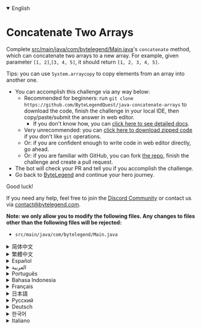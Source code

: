 <details open='true'>
<summary>English</summary>

# Concatenate Two Arrays

Complete [src/main/java/com/bytelegend/Main.java](https://github.com/ByteLegendQuest/java-concatenate-arrays/blob/main/src/main/java/com/bytelegend/Main.java)'s `concatenate` method, which can concatenate two arrays to a new array.
For example, given parameter `[1, 2]`,`[3, 4, 5]`, it should return `[1, 2, 3, 4, 5]`.

Tips: you can use `System.arraycopy` to copy elements from an array into another one.

- You can accomplish this challenge via any way below:
  - Recommended for beginners: run `git clone https://github.com/ByteLegendQuest/java-concatenate-arrays` to download the code,
    finish the challenge in your local IDE, then copy/paste/submit the answer in web editor.
    - If you don't know how, you can [click here to see detailed docs](https://github.com/ByteLegendQuest/java-concatenate-arrays/blob/main/docs/en/clone-and-import.md).
  - Very unrecommended: you can [click here to download zipped code](https://codeload.github.com/ByteLegendQuest/java-concatenate-arrays/zip/refs/heads/main) if you don't like `git` operations.
  - Or: if you are confident enough to write code in web editor directly, go ahead.
  - Or: if you are familiar with GitHub, you can fork [the repo](https://github.com/ByteLegendQuest/java-concatenate-arrays), finish the challenge and create a pull request.
- The bot will check your PR and tell you if you accomplish the challenge.
- Go back to [ByteLegend](https://bytelegend.com) and continue your hero journey.

Good luck!

If you need any help, feel free to join the [Discord Community](https://discord.gg/35RreUUGWt) or contact us via [contact@bytelegend.com](mailto:contact@bytelegend.com).

**Note: we only allow you to modify the following files.
Any changes to files other than the following files will be rejected:**

- `src/main/java/com/bytelegend/Main.java`
</details>
<details>
<summary>简体中文</summary>

# 连接两个<ruby>数组<rt>Array</rt></ruby>

实现[src/main/java/com/bytelegend/Main.java](https://github.com/ByteLegendQuest/java-concatenate-arrays/blob/main/src/main/java/com/bytelegend/Main.java)中的`concatenate`方法，使之能将两个数组连接成一个新的数组。
例如，给定数组`[1, 2]`,`[3, 4, 4]`，返回`[1, 2, 3, 4, 5]`。

提示：你可以使用`System.arraycopy()`方法来拷贝数组中的元素。

- 你可以使用以下任意一种方法完成挑战：
  - 初学者推荐：运行`git clone https://git.bytelegend.com/ByteLegendQuest/java-concatenate-arrays`将代码下载到本地，在本地使用IDE调试完成后复制到网页编辑器里提交。
    - 如果你不知道怎么做，可以点击[这里查看详细文档](https://github.com/ByteLegendQuest/java-concatenate-arrays/blob/main/docs/zh_hans/clone-and-import.md)。
  - 非常不推荐：如果你实在不喜欢`git`命令行操作，你可以[点击这里直接下载打包好的代码](https://ghcodeload.bytelegend.com/ByteLegendQuest/java-concatenate-arrays/zip/refs/heads/main)。
  - 或者：如果你非常自信不需要下载代码到本地调试，可以使用网页编辑器直接提交。
  - 或者：如果你对GitHub非常熟悉，你可以fork[这个仓库](https://github.com/ByteLegendQuest/java-concatenate-arrays)、完成挑战后，创建一个Pull Request。
- 机器人将会检查你的答案，告诉你你是否通过了挑战。
- 回到[字节传说](https://bytelegend.com)，然后继续你的英雄旅程。

祝你好运！

如果你需要任何帮助，欢迎加入官方玩家QQ群（在[首页](https://bytelegend.com)右下角的`联系 & 关于`菜单里可以找到入群方式）或者[Discord社区](https://discord.gg/PvmqK3hF)，或email至[contact@bytelegend.com](mailto:contact@bytelegend.com)。

**注意：我们只允许您修改以下文件，任何对其他文件的修改都会被拒绝：**

- `src/main/java/com/bytelegend/Main.java`
</details>
<details>
<summary>繁體中文</summary>

<h1>連接兩個數組</h1><p>完成<a href="https://github.com/ByteLegendQuest/java-concatenate-arrays/blob/main/src/main/java/com/bytelegend/Main.java" target="_blank">src/main/java/com/bytelegend/Main.java</a>的<code class="notranslate">concatenate</code>方法，可以將兩個數組拼接成一個新數組。例如，給定參數<code class="notranslate">[1, 2]</code> , <code class="notranslate">[3, 4, 5]</code> ，它應該返回<code class="notranslate">[1, 2, 3, 4, 5]</code> 。</p><p>提示：您可以使用<code class="notranslate">System.arraycopy</code>將數組中的元素複製到另一個數組中。</p><ul><li>您可以通過以下任何方式完成此挑戰：<ul><li>建議初學者：運行<code class="notranslate">git clone https://github.com/ByteLegendQuest/java-concatenate-arrays</code>下載代碼，在本地 IDE 中完成挑戰，然後在 Web 編輯器中復制/粘貼/提交答案。<ul><li>如果您不知道如何操作，可以<a href="https://github.com/ByteLegendQuest/java-concatenate-arrays/blob/main/docs/en/clone-and-import.md" target="_blank">單擊此處查看詳細文檔</a>。</li></ul></li><li>非常不推薦：如果你不喜歡<code class="notranslate">git</code>操作，可以<a href="https://codeload.github.com/ByteLegendQuest/java-concatenate-arrays/zip/refs/heads/main" target="_blank">點擊這裡下載壓縮代碼</a>。</li><li>或者：如果您有足夠的信心直接在 Web 編輯器中編寫代碼，請繼續。</li><li>或者：如果你熟悉 GitHub，你可以 fork<a href="https://github.com/ByteLegendQuest/java-concatenate-arrays" target="_blank">倉庫</a>，完成挑戰並創建一個拉取請求。</li></ul></li><li>機器人會檢查你的 PR 並告訴你是否完成了挑戰。</li><li>回到<a href="https://bytelegend.com" target="_blank">ByteLegend</a>繼續你的英雄之旅。</li></ul><p>祝你好運！</p><p>如果您需要任何幫助，請隨時加入<a href="https://discord.gg/35RreUUGWt" target="_blank">Discord 社區</a>或通過<a href="mailto:contact@bytelegend.com" target="_blank">contact@bytelegend.com</a>聯繫我們。</p><p><strong>注意：我們只允許您修改以下文件。對以下文件以外的文件的任何更改都將被拒絕：</strong></p><ul><li> <code class="notranslate">src/main/java/com/bytelegend/Main.java</code></li></ul></details>
<details>
<summary>Español</summary>

<h1>Concatenar dos arreglos</h1><p> Complete el método de <code class="notranslate">concatenate</code> de <a href="https://github.com/ByteLegendQuest/java-concatenate-arrays/blob/main/src/main/java/com/bytelegend/Main.java" target="_blank">src/main/java/com/bytelegend/Main.java</a> , que puede concatenar dos matrices en una nueva matriz. Por ejemplo, dado el parámetro <code class="notranslate">[1, 2]</code> , <code class="notranslate">[3, 4, 5]</code> , debería devolver <code class="notranslate">[1, 2, 3, 4, 5]</code> .</p><p> Sugerencias: puede usar <code class="notranslate">System.arraycopy</code> para copiar elementos de una matriz a otra.</p><ul><li> Puede lograr este desafío de cualquier manera a continuación:<ul><li> Recomendado para principiantes: ejecute <code class="notranslate">git clone https://github.com/ByteLegendQuest/java-concatenate-arrays</code> para descargar el código, finalice el desafío en su IDE local, luego copie/pegue/envíe la respuesta en el editor web.<ul><li> Si no sabe cómo hacerlo, puede <a href="https://github.com/ByteLegendQuest/java-concatenate-arrays/blob/main/docs/en/clone-and-import.md" target="_blank">hacer clic aquí para ver los documentos detallados</a> .</li></ul></li><li> Muy poco recomendado: puede <a href="https://codeload.github.com/ByteLegendQuest/java-concatenate-arrays/zip/refs/heads/main" target="_blank">hacer clic aquí para descargar el código comprimido</a> si no le gustan las operaciones de <code class="notranslate">git</code> .</li><li> O: si tiene la confianza suficiente para escribir código en el editor web directamente, adelante.</li><li> O: si está familiarizado con GitHub, puede bifurcar <a href="https://github.com/ByteLegendQuest/java-concatenate-arrays" target="_blank">el repositorio</a> , finalizar el desafío y crear una solicitud de extracción.</li></ul></li><li> El bot verificará tu PR y te dirá si logras el desafío.</li><li> Regrese a <a href="https://bytelegend.com" target="_blank">ByteLegend</a> y continúe su viaje de héroe.</li></ul><p> ¡Buena suerte!</p><p> Si necesita ayuda, no dude en unirse a la <a href="https://discord.gg/35RreUUGWt" target="_blank">comunidad de Discord</a> o contáctenos a través de <a href="mailto:contact@bytelegend.com" target="_blank">contact@bytelegend.com</a> .</p><p> <strong>Nota: solo le permitimos modificar los siguientes archivos. Cualquier cambio en los archivos que no sean los siguientes archivos será rechazado:</strong></p><ul><li> <code class="notranslate">src/main/java/com/bytelegend/Main.java</code></li></ul></details>
<details>
<summary>العربية</summary>

<h1 style=";text-align:right;direction:rtl">سلسلة صفيفتين</h1><p style=";text-align:right;direction:rtl"> أكمل <a href="https://github.com/ByteLegendQuest/java-concatenate-arrays/blob/main/src/main/java/com/bytelegend/Main.java" target="_blank">دالة src / main / java / com / bytelegend / Main.java</a> <code class="notranslate">concatenate</code> ، والتي يمكنها ربط مصفوفتين بمصفوفة جديدة. على سبيل المثال ، معطى المعلمة <code class="notranslate">[1, 2]</code> ، <code class="notranslate">[3, 4, 5]</code> ، يجب أن ترجع <code class="notranslate">[1, 2, 3, 4, 5]</code> .</p><p style=";text-align:right;direction:rtl"> تلميحات: يمكنك استخدام <code class="notranslate">System.arraycopy</code> لنسخ عناصر من مصفوفة إلى أخرى.</p><ul style=";text-align:right;direction:rtl"><li style=";text-align:right;direction:rtl"> يمكنك إنجاز هذا التحدي بأي طريقة أدناه:<ul style=";text-align:right;direction:rtl"><li style=";text-align:right;direction:rtl"> موصى به للمبتدئين: قم بتشغيل <code class="notranslate">git clone https://github.com/ByteLegendQuest/java-concatenate-arrays</code> لتنزيل الكود وإنهاء التحدي في IDE المحلي الخاص بك ، ثم نسخ / لصق / إرسال الإجابة في محرر الويب.<ul style=";text-align:right;direction:rtl"><li style=";text-align:right;direction:rtl"> إذا كنت لا تعرف كيف يمكنك <a href="https://github.com/ByteLegendQuest/java-concatenate-arrays/blob/main/docs/en/clone-and-import.md" target="_blank">النقر هنا لمشاهدة المستندات التفصيلية</a> .</li></ul></li><li style=";text-align:right;direction:rtl"> غير موصى به على الإطلاق: يمكنك <a href="https://codeload.github.com/ByteLegendQuest/java-concatenate-arrays/zip/refs/heads/main" target="_blank">النقر هنا لتنزيل رمز مضغوط</a> إذا كنت لا تحب عمليات <code class="notranslate">git</code> .</li><li style=";text-align:right;direction:rtl"> أو: إذا كنت واثقًا بدرجة كافية لكتابة التعليمات البرمجية في محرر الويب مباشرةً ، فابدأ.</li><li style=";text-align:right;direction:rtl"> أو: إذا كنت معتادًا على GitHub ، فيمكنك تفرع <a href="https://github.com/ByteLegendQuest/java-concatenate-arrays" target="_blank">الريبو</a> وإنهاء التحدي وإنشاء طلب سحب.</li></ul></li><li style=";text-align:right;direction:rtl"> سيتحقق الروبوت من العلاقات العامة الخاصة بك ويخبرك إذا أنجزت التحدي.</li><li style=";text-align:right;direction:rtl"> ارجع إلى <a href="https://bytelegend.com" target="_blank">ByteLegend وتابع</a> رحلة بطلك.</li></ul><p style=";text-align:right;direction:rtl"> حظ سعيد!</p><p style=";text-align:right;direction:rtl"> إذا كنت بحاجة إلى أي مساعدة ، فلا تتردد في الانضمام إلى <a href="https://discord.gg/35RreUUGWt" target="_blank">مجتمع Discord</a> أو الاتصال بنا عبر <a href="mailto:contact@bytelegend.com" target="_blank">contact@bytelegend.com</a> .</p><p style=";text-align:right;direction:rtl"> <strong>ملاحظة: نسمح لك فقط بتعديل الملفات التالية. سيتم رفض أي تغييرات يتم إجراؤها على الملفات بخلاف الملفات التالية:</strong></p><ul style=";text-align:right;direction:rtl"><li style=";text-align:right;direction:rtl"> <code class="notranslate">src/main/java/com/bytelegend/Main.java</code></li></ul></details>
<details>
<summary>Português</summary>

<h1>Concatenar dois arrays</h1><p> Complete o método <code class="notranslate">concatenate</code> de <a href="https://github.com/ByteLegendQuest/java-concatenate-arrays/blob/main/src/main/java/com/bytelegend/Main.java" target="_blank">src/main/java/com/bytelegend/Main.java</a> , que pode concatenar dois arrays para um novo array. Por exemplo, dado o parâmetro <code class="notranslate">[1, 2]</code> , <code class="notranslate">[3, 4, 5]</code> , ele deve retornar <code class="notranslate">[1, 2, 3, 4, 5]</code> .</p><p> Dicas: você pode usar <code class="notranslate">System.arraycopy</code> para copiar elementos de um array para outro.</p><ul><li> Você pode realizar este desafio de qualquer maneira abaixo:<ul><li> Recomendado para iniciantes: execute <code class="notranslate">git clone https://github.com/ByteLegendQuest/java-concatenate-arrays</code> para baixar o código, conclua o desafio em seu IDE local e copie/cole/envie a resposta no editor da web.<ul><li> Se você não sabe como, você pode <a href="https://github.com/ByteLegendQuest/java-concatenate-arrays/blob/main/docs/en/clone-and-import.md" target="_blank">clicar aqui para ver documentos detalhados</a> .</li></ul></li><li> Muito não recomendado: você pode <a href="https://codeload.github.com/ByteLegendQuest/java-concatenate-arrays/zip/refs/heads/main" target="_blank">clicar aqui para baixar o código zipado</a> se não gostar das operações do <code class="notranslate">git</code> .</li><li> Ou: se você estiver confiante o suficiente para escrever código diretamente no editor da web, vá em frente.</li><li> Ou: se você estiver familiarizado com o GitHub, você pode bifurcar <a href="https://github.com/ByteLegendQuest/java-concatenate-arrays" target="_blank">o repo</a> , finalizar o desafio e criar um pull request.</li></ul></li><li> O bot verificará seu PR e informará se você cumpriu o desafio.</li><li> Volte para <a href="https://bytelegend.com" target="_blank">ByteLegend</a> e continue sua jornada de herói.</li></ul><p> Boa sorte!</p><p> Se precisar de ajuda, sinta-se à vontade para se juntar à <a href="https://discord.gg/35RreUUGWt" target="_blank">Comunidade Discord</a> ou entre em contato conosco via <a href="mailto:contact@bytelegend.com" target="_blank">contact@bytelegend.com</a> .</p><p> <strong>Nota: só permitimos que você modifique os seguintes arquivos. Quaisquer alterações em arquivos que não sejam os arquivos a seguir serão rejeitadas:</strong></p><ul><li> <code class="notranslate">src/main/java/com/bytelegend/Main.java</code></li></ul></details>
<details>
<summary>Bahasa Indonesia</summary>

<h1>Gabungkan Dua Array</h1><p> Lengkapi metode <code class="notranslate">concatenate</code> <a href="https://github.com/ByteLegendQuest/java-concatenate-arrays/blob/main/src/main/java/com/bytelegend/Main.java" target="_blank">src/main/Java/com/bytelegend/Main.java</a> , yang dapat menggabungkan dua larik ke larik baru. Misalnya, parameter yang diberikan <code class="notranslate">[1, 2]</code> , <code class="notranslate">[3, 4, 5]</code> , itu harus mengembalikan <code class="notranslate">[1, 2, 3, 4, 5]</code> .</p><p> Tips: Anda dapat menggunakan <code class="notranslate">System.arraycopy</code> untuk menyalin elemen dari array ke array lain.</p><ul><li> Anda dapat menyelesaikan tantangan ini melalui cara apa pun di bawah ini:<ul><li> Direkomendasikan untuk pemula: jalankan <code class="notranslate">git clone https://github.com/ByteLegendQuest/java-concatenate-arrays</code> untuk mengunduh kode, selesaikan tantangan di IDE lokal Anda, lalu salin/tempel/kirim jawabannya di editor web.<ul><li> Jika Anda tidak tahu caranya, Anda dapat <a href="https://github.com/ByteLegendQuest/java-concatenate-arrays/blob/main/docs/en/clone-and-import.md" target="_blank">mengklik di sini untuk melihat dokumen terperinci</a> .</li></ul></li><li> Sangat tidak direkomendasikan: Anda dapat <a href="https://codeload.github.com/ByteLegendQuest/java-concatenate-arrays/zip/refs/heads/main" target="_blank">mengklik di sini untuk mengunduh kode zip</a> jika Anda tidak menyukai operasi <code class="notranslate">git</code> .</li><li> Atau: jika Anda cukup percaya diri untuk menulis kode di editor web secara langsung, silakan.</li><li> Atau: jika Anda terbiasa dengan GitHub, Anda dapat melakukan fork <a href="https://github.com/ByteLegendQuest/java-concatenate-arrays" target="_blank">repo</a> , menyelesaikan tantangan, dan membuat permintaan tarik.</li></ul></li><li> Bot akan memeriksa PR Anda dan memberi tahu Anda jika Anda menyelesaikan tantangan.</li><li> Kembali ke <a href="https://bytelegend.com" target="_blank">ByteLegend</a> dan lanjutkan perjalanan pahlawan Anda.</li></ul><p> Semoga beruntung!</p><p> Jika Anda memerlukan bantuan, jangan ragu untuk bergabung dengan <a href="https://discord.gg/35RreUUGWt" target="_blank">Komunitas Discord</a> atau hubungi kami melalui <a href="mailto:contact@bytelegend.com" target="_blank">contact@bytelegend.com</a> .</p><p> <strong>Catatan: kami hanya mengizinkan Anda untuk mengubah file berikut. Setiap perubahan pada file selain file berikut akan ditolak:</strong></p><ul><li> <code class="notranslate">src/main/java/com/bytelegend/Main.java</code></li></ul></details>
<details>
<summary>Français</summary>

<h1>Concaténer deux tableaux</h1><p> Complétez la méthode de <code class="notranslate">concatenate</code> de <a href="https://github.com/ByteLegendQuest/java-concatenate-arrays/blob/main/src/main/java/com/bytelegend/Main.java" target="_blank">src/main/java/com/bytelegend/Main.java</a> , qui peut concaténer deux tableaux en un nouveau tableau. Par exemple, étant donné le paramètre <code class="notranslate">[1, 2]</code> , <code class="notranslate">[3, 4, 5]</code> , il devrait retourner <code class="notranslate">[1, 2, 3, 4, 5]</code> .</p><p> Conseils : vous pouvez utiliser <code class="notranslate">System.arraycopy</code> pour copier des éléments d&#39;un tableau dans un autre.</p><ul><li> Vous pouvez accomplir ce défi de n&#39;importe quelle manière ci-dessous:<ul><li> Recommandé pour les débutants : exécutez <code class="notranslate">git clone https://github.com/ByteLegendQuest/java-concatenate-arrays</code> pour télécharger le code, terminez le défi dans votre IDE local, puis copiez/collez/soumettez la réponse dans l&#39;éditeur Web.<ul><li> Si vous ne savez pas comment faire, vous pouvez <a href="https://github.com/ByteLegendQuest/java-concatenate-arrays/blob/main/docs/en/clone-and-import.md" target="_blank">cliquer ici pour voir la documentation détaillée</a> .</li></ul></li><li> Très déconseillé : vous pouvez <a href="https://codeload.github.com/ByteLegendQuest/java-concatenate-arrays/zip/refs/heads/main" target="_blank">cliquer ici pour télécharger le code compressé</a> si vous n&#39;aimez pas les opérations <code class="notranslate">git</code> .</li><li> Ou : si vous êtes suffisamment confiant pour écrire du code directement dans l&#39;éditeur Web, continuez.</li><li> Ou : si vous êtes familier avec GitHub, vous pouvez forker <a href="https://github.com/ByteLegendQuest/java-concatenate-arrays" target="_blank">le dépôt</a> , terminer le défi et créer une demande d&#39;extraction.</li></ul></li><li> Le bot vérifiera votre PR et vous dira si vous accomplissez le défi.</li><li> Retournez à <a href="https://bytelegend.com" target="_blank">ByteLegend</a> et continuez votre voyage de héros.</li></ul><p> Bonne chance!</p><p> Si vous avez besoin d&#39;aide, n&#39;hésitez pas à rejoindre la <a href="https://discord.gg/35RreUUGWt" target="_blank">communauté Discord</a> ou à nous contacter via <a href="mailto:contact@bytelegend.com" target="_blank">contact@bytelegend.com</a> .</p><p> <strong>Remarque : nous vous autorisons uniquement à modifier les fichiers suivants. Toute modification de fichiers autres que les fichiers suivants sera rejetée :</strong></p><ul><li> <code class="notranslate">src/main/java/com/bytelegend/Main.java</code></li></ul></details>
<details>
<summary>日本語</summary>

<h1>2つの配列を連結する</h1><p><a href="https://github.com/ByteLegendQuest/java-concatenate-arrays/blob/main/src/main/java/com/bytelegend/Main.java" target="_blank">src / main / java / com / bytelegend / Main.java</a>の<code class="notranslate">concatenate</code>メソッドを完了します。これにより、2つの配列を新しい配列に連結できます。たとえば、パラメータ<code class="notranslate">[1, 2]</code> 、 <code class="notranslate">[3, 4, 5]</code> ]を指定すると、[1、2、3、4、5]を返す必要があり<code class="notranslate">[1, 2, 3, 4, 5]</code> 。</p><p>ヒント： <code class="notranslate">System.arraycopy</code>を使用して、要素を配列から別の配列にコピーできます。</p><ul><li>この課題は、以下のいずれかの方法で達成できます。<ul><li>初心者に推奨： <code class="notranslate">git clone https://github.com/ByteLegendQuest/java-concatenate-arrays</code>を実行してコードをダウンロードし、ローカルIDEでチャレンジを終了してから、Webエディターで回答をコピー/貼り付け/送信します。<ul><li>方法がわからない場合は、 <a href="https://github.com/ByteLegendQuest/java-concatenate-arrays/blob/main/docs/en/clone-and-import.md" target="_blank">ここをクリックして詳細なドキュメントを参照してください</a>。</li></ul></li><li>非常に推奨されていません<code class="notranslate">git</code>操作が気に入らない場合は、 <a href="https://codeload.github.com/ByteLegendQuest/java-concatenate-arrays/zip/refs/heads/main" target="_blank">ここをクリックしてzipコードをダウンロード</a>できます。</li><li>または：Webエディターで直接コードを記述できる自信がある場合は、先に進んでください。</li><li>または：GitHubに精通している場合は<a href="https://github.com/ByteLegendQuest/java-concatenate-arrays" target="_blank">、リポジトリ</a>をフォークしてチャレンジを終了し、プルリクエストを作成できます。</li></ul></li><li>ボットはPRをチェックし、チャレンジを達成したかどうかを通知します。</li><li> <a href="https://bytelegend.com" target="_blank">ByteLegend</a>に戻り、ヒーローの旅を続けてください。</li></ul><p>幸運を！</p><p>ヘルプが必要な場合は、 <a href="https://discord.gg/35RreUUGWt" target="_blank">Discordコミュニティ</a>に参加するか、contact <a href="mailto:contact@bytelegend.com" target="_blank">@bytelegend.com</a>からお問い合わせください。</p><p><strong>注：変更できるのは次のファイルのみです。次のファイル以外のファイルへの変更は拒否されます。</strong></p><ul><li> <code class="notranslate">src/main/java/com/bytelegend/Main.java</code></li></ul></details>
<details>
<summary>Русский</summary>

<h1>Объединить два массива</h1><p> Завершите метод <code class="notranslate">concatenate</code> <a href="https://github.com/ByteLegendQuest/java-concatenate-arrays/blob/main/src/main/java/com/bytelegend/Main.java" target="_blank">src/main/java/com/bytelegend/Main.java</a> , который может объединить два массива в новый массив. Например, если задан параметр <code class="notranslate">[1, 2]</code> , <code class="notranslate">[3, 4, 5]</code> , он должен вернуть <code class="notranslate">[1, 2, 3, 4, 5]</code> .</p><p> Советы: вы можете использовать <code class="notranslate">System.arraycopy</code> для копирования элементов из массива в другой.</p><ul><li> Вы можете выполнить эту задачу любым способом, указанным ниже:<ul><li> Рекомендуется для начинающих: запустите <code class="notranslate">git clone https://github.com/ByteLegendQuest/java-concatenate-arrays</code> , чтобы загрузить код, завершите задание в локальной среде IDE, затем скопируйте/вставьте/отправьте ответ в веб-редакторе.<ul><li> Если вы не знаете, как это сделать, вы можете <a href="https://github.com/ByteLegendQuest/java-concatenate-arrays/blob/main/docs/en/clone-and-import.md" target="_blank">щелкнуть здесь, чтобы просмотреть подробную документацию</a> .</li></ul></li><li> Крайне не рекомендуется: вы можете <a href="https://codeload.github.com/ByteLegendQuest/java-concatenate-arrays/zip/refs/heads/main" target="_blank">щелкнуть здесь, чтобы загрузить заархивированный код</a> , если вам не нравятся операции <code class="notranslate">git</code> .</li><li> Или: если вы достаточно уверены, чтобы писать код напрямую в веб-редакторе, вперед.</li><li> Или: если вы знакомы с GitHub, вы можете разветвить <a href="https://github.com/ByteLegendQuest/java-concatenate-arrays" target="_blank">репозиторий</a> , выполнить задание и создать запрос на включение.</li></ul></li><li> Бот проверит ваш PR и сообщит, выполнили ли вы задание.</li><li> Вернитесь в <a href="https://bytelegend.com" target="_blank">ByteLegend</a> и продолжайте свое героическое путешествие.</li></ul><p> Удачи!</p><p> Если вам нужна помощь, присоединяйтесь к <a href="https://discord.gg/35RreUUGWt" target="_blank">сообществу Discord</a> или свяжитесь с нами по <a href="mailto:contact@bytelegend.com" target="_blank">адресу contact@bytelegend.com</a> .</p><p> <strong>Примечание: мы разрешаем вам изменять только следующие файлы. Любые изменения в файлах, кроме следующих файлов, будут отклонены:</strong></p><ul><li> <code class="notranslate">src/main/java/com/bytelegend/Main.java</code></li></ul></details>
<details>
<summary>Deutsch</summary>

<h1>Verketten Sie zwei Arrays</h1><p> Vervollständigen Sie die Methode <code class="notranslate">concatenate</code> von <a href="https://github.com/ByteLegendQuest/java-concatenate-arrays/blob/main/src/main/java/com/bytelegend/Main.java" target="_blank">src/main/java/com/bytelegend/Main.java</a> , die zwei Arrays zu einem neuen Array verketten kann. Bei einem gegebenen Parameter <code class="notranslate">[1, 2]</code> , <code class="notranslate">[3, 4, 5]</code> sollte beispielsweise <code class="notranslate">[1, 2, 3, 4, 5]</code> zurückgegeben werden.</p><p> Tipps: Sie können <code class="notranslate">System.arraycopy</code> verwenden, um Elemente von einem Array in ein anderes zu kopieren.</p><ul><li> Sie können diese Herausforderung auf eine der folgenden Arten meistern:<ul><li> Empfohlen für Anfänger: Führen Sie <code class="notranslate">git clone https://github.com/ByteLegendQuest/java-concatenate-arrays</code> aus, um den Code herunterzuladen, beenden Sie die Herausforderung in Ihrer lokalen IDE und kopieren/fügen Sie dann die Antwort im Web-Editor ein/übermitteln Sie sie.<ul><li> Wenn Sie nicht wissen, wie, können <a href="https://github.com/ByteLegendQuest/java-concatenate-arrays/blob/main/docs/en/clone-and-import.md" target="_blank">Sie hier klicken, um detaillierte Dokumente anzuzeigen</a> .</li></ul></li><li> Sehr nicht zu empfehlen: Sie können <a href="https://codeload.github.com/ByteLegendQuest/java-concatenate-arrays/zip/refs/heads/main" target="_blank">hier klicken, um den gezippten Code herunterzuladen,</a> wenn Sie <code class="notranslate">git</code> -Operationen nicht mögen.</li><li> Oder: Wenn Sie sicher genug sind, Code direkt im Web-Editor zu schreiben, fahren Sie fort.</li><li> Oder: Wenn Sie sich mit GitHub auskennen, können Sie <a href="https://github.com/ByteLegendQuest/java-concatenate-arrays" target="_blank">das Repo forken</a> , die Challenge beenden und einen Pull-Request erstellen.</li></ul></li><li> Der Bot überprüft Ihre PR und teilt Ihnen mit, ob Sie die Herausforderung meistern.</li><li> Gehen Sie zurück zu <a href="https://bytelegend.com" target="_blank">ByteLegend</a> und setzen Sie Ihre Heldenreise fort.</li></ul><p> Viel Glück!</p><p> Wenn Sie Hilfe benötigen, können Sie sich gerne der <a href="https://discord.gg/35RreUUGWt" target="_blank">Discord Community</a> anschließen oder uns über <a href="mailto:contact@bytelegend.com" target="_blank">contact@bytelegend.com kontaktieren</a> .</p><p> <strong>Hinweis: Wir erlauben Ihnen nur, die folgenden Dateien zu ändern. Alle Änderungen an anderen Dateien als den folgenden Dateien werden abgelehnt:</strong></p><ul><li> <code class="notranslate">src/main/java/com/bytelegend/Main.java</code></li></ul></details>
<details>
<summary>한국어</summary>

<h1>두 배열 연결</h1><p> <a href="https://github.com/ByteLegendQuest/java-concatenate-arrays/blob/main/src/main/java/com/bytelegend/Main.java" target="_blank">src/main/java/com/bytelegend/Main.java</a> 의 <code class="notranslate">concatenate</code> 방법을 완료하세요. 두 배열을 새 배열로 연결할 수 있습니다. 예를 들어 매개변수 <code class="notranslate">[1, 2]</code> , <code class="notranslate">[3, 4, 5]</code> <code class="notranslate">[1, 2, 3, 4, 5]</code> 반환해야 합니다.</p><p> 팁: <code class="notranslate">System.arraycopy</code> 를 사용하여 배열의 요소를 다른 배열로 복사할 수 있습니다.</p><ul><li> 아래 방법을 통해 이 챌린지를 완료할 수 있습니다.<ul><li> 초보자를 위한 권장 사항: <code class="notranslate">git clone https://github.com/ByteLegendQuest/java-concatenate-arrays</code> 를 실행하여 코드를 다운로드하고 로컬 IDE에서 챌린지를 완료한 다음 웹 편집기에서 답변을 복사/붙여넣기/제출합니다.<ul><li> 방법을 모르는 경우 <a href="https://github.com/ByteLegendQuest/java-concatenate-arrays/blob/main/docs/en/clone-and-import.md" target="_blank">여기를 클릭하여 자세한 문서를 볼</a> 수 있습니다.</li></ul></li><li> 매우 권장하지 않음: <code class="notranslate">git</code> 작업이 마음에 들지 않으면 <a href="https://codeload.github.com/ByteLegendQuest/java-concatenate-arrays/zip/refs/heads/main" target="_blank">여기를 클릭하여 압축 코드를 다운로드</a> 할 수 있습니다.</li><li> 또는 웹 편집기에서 직접 코드를 작성할 만큼 자신이 있다면 계속 진행하십시오.</li><li> 또는 GitHub에 익숙하다면 리포지토리를 분기 <a href="https://github.com/ByteLegendQuest/java-concatenate-arrays" target="_blank">하고</a> 챌린지를 완료하고 풀 요청을 생성할 수 있습니다.</li></ul></li><li> 봇은 PR을 확인하고 도전 과제를 달성했는지 알려줍니다.</li><li> <a href="https://bytelegend.com" target="_blank">ByteLegend</a> 로 돌아가 영웅 여정을 계속하세요.</li></ul><p> 행운을 빕니다!</p><p> 도움이 필요하면 언제든지 <a href="https://discord.gg/35RreUUGWt" target="_blank">Discord 커뮤니티</a> 에 가입하거나 <a href="mailto:contact@bytelegend.com" target="_blank">contact@bytelegend.com</a> 을 통해 문의하세요.</p><p> <strong>참고: 다음 파일만 수정할 수 있습니다. 다음 파일 이외의 파일에 대한 변경 사항은 거부됩니다.</strong></p><ul><li> <code class="notranslate">src/main/java/com/bytelegend/Main.java</code></li></ul></details>
<details>
<summary>Italiano</summary>

<h1>Concatena due array</h1><p> Completa il metodo <code class="notranslate">concatenate</code> di <a href="https://github.com/ByteLegendQuest/java-concatenate-arrays/blob/main/src/main/java/com/bytelegend/Main.java" target="_blank">src/main/java/com/bytelegend/Main.java</a> , che può concatenare due array in un nuovo array. Ad esempio, dato il parametro <code class="notranslate">[1, 2]</code> , <code class="notranslate">[3, 4, 5]</code> , dovrebbe restituire <code class="notranslate">[1, 2, 3, 4, 5]</code> .</p><p> Suggerimenti: puoi usare <code class="notranslate">System.arraycopy</code> per copiare elementi da un array in un altro.</p><ul><li> Puoi portare a termine questa sfida in qualsiasi modo di seguito:<ul><li> Consigliato per i principianti: esegui <code class="notranslate">git clone https://github.com/ByteLegendQuest/java-concatenate-arrays</code> per scaricare il codice, completa la sfida nel tuo IDE locale, quindi copia/incolla/invia la risposta nell&#39;editor web.<ul><li> Se non sai come fare, puoi fare <a href="https://github.com/ByteLegendQuest/java-concatenate-arrays/blob/main/docs/en/clone-and-import.md" target="_blank">clic qui per visualizzare i documenti dettagliati</a> .</li></ul></li><li> Molto sconsigliato: puoi fare <a href="https://codeload.github.com/ByteLegendQuest/java-concatenate-arrays/zip/refs/heads/main" target="_blank">clic qui per scaricare il codice zippato</a> se non ti piacciono le operazioni <code class="notranslate">git</code> .</li><li> Oppure: se sei abbastanza sicuro da scrivere il codice direttamente nell&#39;editor web, vai avanti.</li><li> Oppure: se hai familiarità con GitHub, puoi eseguire il fork <a href="https://github.com/ByteLegendQuest/java-concatenate-arrays" target="_blank">del repository</a> , completare la sfida e creare una richiesta pull.</li></ul></li><li> Il bot controllerà il tuo PR e ti dirà se hai superato la sfida.</li><li> Torna a <a href="https://bytelegend.com" target="_blank">ByteLegend</a> e continua il tuo viaggio da eroe.</li></ul><p> Buona fortuna!</p><p> Se hai bisogno di aiuto, non esitare a unirti alla <a href="https://discord.gg/35RreUUGWt" target="_blank">community di Discord</a> o contattaci tramite <a href="mailto:contact@bytelegend.com" target="_blank">contact@bytelegend.com</a> .</p><p> <strong>Nota: ti permettiamo solo di modificare i seguenti file. Eventuali modifiche ai file diversi dai seguenti file verranno rifiutate:</strong></p><ul><li> <code class="notranslate">src/main/java/com/bytelegend/Main.java</code></li></ul></details>